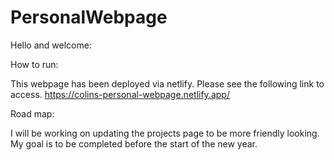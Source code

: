 # PersonalWebpage

Hello and welcome:

How to run: 

This webpage has been deployed via netlify. Please see the following link to access. 
https://colins-personal-webpage.netlify.app/

Road map:

I will be working on updating the projects page to be more friendly looking. My goal is to be completed before the start of the new year.
